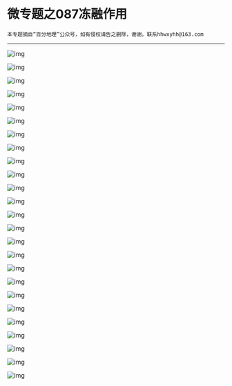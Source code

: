 # 微专题之087冻融作用

```
本专题摘自“百分地理”公众号，如有侵权请告之删除，谢谢。联系hhwxyhh@163.com
```

------
   
![img](../images/微专题之087冻融作用1.jpg)   
   
   
![img](../images/微专题之087冻融作用2.jpg)   
   
   
![img](../images/微专题之087冻融作用3.jpg)   
   
   
![img](../images/微专题之087冻融作用4.jpg)   
   
   
![img](../images/微专题之087冻融作用5.jpg)   
   
   
![img](../images/微专题之087冻融作用6.jpg)   
   
   
![img](../images/微专题之087冻融作用7.jpg)   
   
   
![img](../images/微专题之087冻融作用8.jpg)   
   
   
![img](../images/微专题之087冻融作用9.jpg)   
   
   
![img](../images/微专题之087冻融作用10.jpg)   
   
   
![img](../images/微专题之087冻融作用11.jpg)   
   
   
![img](../images/微专题之087冻融作用12.jpg)   
   
   
![img](../images/微专题之087冻融作用13.jpg)   
   
   
![img](../images/微专题之087冻融作用14.jpg)   
   
   
![img](../images/微专题之087冻融作用15.jpg)   
   
   
![img](../images/微专题之087冻融作用16.jpg)   
   
   
![img](../images/微专题之087冻融作用17.jpg)   
   
   
![img](../images/微专题之087冻融作用18.jpg)   
   
   
![img](../images/微专题之087冻融作用19.jpg)   
   
   
![img](../images/微专题之087冻融作用20.jpg)   
   
   
![img](../images/微专题之087冻融作用21.jpg)   
   
   
![img](../images/微专题之087冻融作用22.jpg)   
   
   
![img](../images/微专题之087冻融作用23.jpg)   
   
   
![img](../images/微专题之087冻融作用24.jpg)   
   
   
![img](../images/微专题之087冻融作用25.jpg)   
   
   
   
   
